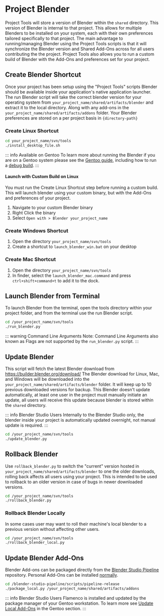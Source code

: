 # Project Blender

Project Tools will store a version of Blender within the `shared` directory. This version of Blender is internal to that project. This allows for multiple Blenders to be installed on your system, each with their own preferences tailored specifically to that project. The main advantage to running/managing Blender using the Project Tools scripts is that it will synchronize the Blender version and Shared Add-Ons across for all users contributing the the project. Project Tools also allows you to run a custom build of Blender with the Add-Ons and preferences set for your project. 

## Create Blender Shortcut

Once your project has been setup using the "Project Tools" scripts Blender should be available inside your application's native application launcher. The run Blender script will take the correct blender version for your operating system from `your_project_name/shared/artifacts/blender` and extract it to the local directory. Along with any add-ons in the `your_project_name/shared/artifacts/addons` folder. Your Blender preferences are stored on a per project basis in `{directory-path}`

### Create Linux Shortcut
```bash
cd your_project_name/svn/tools
./install_desktop_file.sh
```
::: info Available on Gentoo
To learn more about running the Blender if you are on a Gentoo system please see the [Gentoo guide](/gentoo/user/running-blender.md), including how to run a [debug build](/gentoo/user/running-blender.md#debug-build). 
:::

#### Launch with Custom Build on Linux
You must run the Create Linux Shortcut step before running a custom build. This will launch blender using your custom binary, but with the Add-Ons and preferences of your project.

1. Navigate to your custom Blender binary
2. Right Click the binary
3. Select `Open with > Blender your_project_name`



<!---
TODO Replace Image with Project-Tools version

![Image of Blender Icon in KDE Taskbar/Start Menu](/media/user-guide/launch_blender.mp4)
--->

### Create Windows Shortcut

1. Open the directory `your_project_name/svn/tools` 
2. Create a shortcut to `launch_blender_win.bat` on your desktop

### Create Mac Shortcut

1. Open the directory `your_project_name/svn/tools` 
2. In finder, select the `launch_blender_mac.command` and press `ctrl+shift+command+t` to add it to the dock.


## Launch Blender from Terminal 

To launch Blender from the terminal, open the tools directory within your project folder, and from the terminal use the run Blender script.

```bash
cd /your_project_name/svn/tools
./run_blender.py
```

::: warning Command Line Arguments
Note: Command Line Arguments also known as Flags are not supported by the `run_blender.py` script. 
:::

## Update Blender

This script will fetch the latest Blender download from https://builder.blender.org/download/  The Blender download for Linux, Mac, and Windows will be downloaded into the `your_project_name/shared/artifacts/blender` folder. It will keep up to 10 previous downloaded versions for backup. This Blender doesn't update automatically, at least one user in the project must manually initiate an update, all users will receive this update because blender is stored within the `shared` directory. 

::: info  Blender Studio Users
Internally to the Blender Studio only, the blender inside your project is automatically updated overnight, not manual update is required. 
:::

```bash
cd /your_project_name/svn/tools
./update_blender.py
```
## Rollback Blender

Use `rollback_blender.py` to switch the "current" version hosted in `your_project_name/shared/artifacts/blender` to one the older downloads, rolling back affects all users using your project. This is intended to be used to rollback to an older version in case of bugs in newer downloaded versions.

```bash
cd /your_project_name/svn/tools
./rollback_blender.py
```


### Rollback Blender Locally

In some cases user may want to roll their machine's local blender to a previous version without affecting other users. 

```bash
cd /your_project_name/svn/tools
./rollback_blender_local.py
```

## Update Blender Add-Ons
Blender Add-ons can be packaged directly from the [Blender Studio Pipeline](https://projects.blender.org/studio/blender-studio-pipeline) repository. Personal Add-Ons can be installed [normally](https://docs.blender.org/manual/en/latest/editors/preferences/addons.html#installing-add-ons).

```bash
cd /blender-studio-pipeline/scripts/pipeline-release
./package_local.py /your_project_name/shared/artifacts/addons
```


::: info Blender Studio Users
Flamenco is installed and updated by the package manager of your Gentoo workstation. To learn more see [Update Local Add-Ons](/gentoo/td/maintaince#update-local-add-ons) in the Gentoo section.
:::